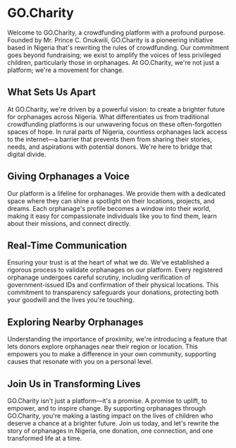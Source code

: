 # GO.Charity

Welcome to GO.Charity, a crowdfunding platform with a profound purpose. Founded by Mr. Prince C. Onukwili, GO.Charity is a pioneering initiative based in Nigeria that's rewriting the rules of crowdfunding. Our commitment goes beyond fundraising; we exist to amplify the voices of less privileged children, particularly those in orphanages. At GO.Charity, we're not just a platform; we're a movement for change.

## What Sets Us Apart
At GO.Charity, we're driven by a powerful vision: to create a brighter future for orphanages across Nigeria. What differentiates us from traditional crowdfunding platforms is our unwavering focus on these often-forgotten spaces of hope. In rural parts of Nigeria, countless orphanages lack access to the internet—a barrier that prevents them from sharing their stories, needs, and aspirations with potential donors. We're here to bridge that digital divide.

## Giving Orphanages a Voice
Our platform is a lifeline for orphanages. We provide them with a dedicated space where they can shine a spotlight on their locations, projects, and dreams. Each orphanage's profile becomes a window into their world, making it easy for compassionate individuals like you to find them, learn about their missions, and connect directly.

## Real-Time Communication
Ensuring your trust is at the heart of what we do. We've established a rigorous process to validate orphanages on our platform. Every registered orphanage undergoes careful scrutiny, including verification of government-issued IDs and confirmation of their physical locations. This commitment to transparency safeguards your donations, protecting both your goodwill and the lives you're touching.

## Exploring Nearby Orphanages
Understanding the importance of proximity, we're introducing a feature that lets donors explore orphanages near their region or location. This empowers you to make a difference in your own community, supporting causes that resonate with you on a personal level.

## Join Us in Transforming Lives
GO.Charity isn't just a platform—it's a promise. A promise to uplift, to empower, and to inspire change. By supporting orphanages through GO.Charity, you're making a lasting impact on the lives of children who deserve a chance at a brighter future. Join us today, and let's rewrite the story of orphanages in Nigeria, one donation, one connection, and one transformed life at a time.
